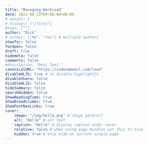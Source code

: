```yaml
---
title: "Managing Workload"
date: 2022-06-13T00:00:00+00:00
# weight: 1
# aliases: ["/first"]
#tags: [""]
author: "Rich"
# author: ["Me", "You"] # multiple authors
showToc: false
TocOpen: false
draft: true
hidemeta: false
comments: false
#description: "Desc Text."
canonicalURL: "https://codenameowl.com/loud"
disableHLJS: true # to disable highlightjs
disableShare: false
disableHLJS: false
hideSummary: false
searchHidden: false
ShowReadingTime: true
ShowBreadCrumbs: true
ShowPostNavLinks: true
cover:
    image: "/img/hello.png" # image path/url
    alt: "Hello" # alt text
    caption: "Hello" # display caption under cover
    relative: false # when using page bundles set this to true
    hidden: true # only hide on current single page
---
```


